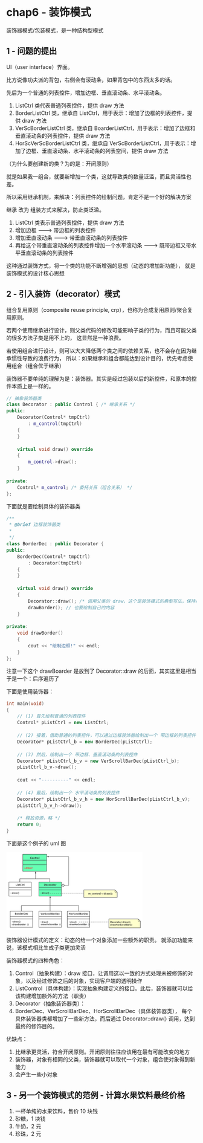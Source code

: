 # chap6 - 装饰模式

装饰器模式/包装模式，是一种结构型模式

## 1 - 问题的提出

UI（user interface）界面。

比方说像功夫派的背包，右侧会有滚动条，如果背包中的东西太多的话。

先后为一个普通的列表控件，增加边框、垂直滚动条、水平滚动条。

1. ListCtrl 类代表普通列表控件，提供 draw 方法
2. BorderListCtrl 类，继承自 ListCtrl，用于表示：增加了边框的列表控件，提供 draw 方法
3. VerScBorderListCtrl 类，继承自 BoarderListCtrl，用于表示：增加了边框和垂直滚动条的列表控件，提供 draw 方法
4. HorScVerScBorderListCtrl 类，继承自 VerScBorderListCtrl，用于表示：增加了边框、垂直滚动条、水平滚动条的列表空间，提供 draw 方法

（为什么要创建新的类？为的是：开闭原则）

就是如果我一组合，就要新增加一个类，这就导致类的数量泛滥，而且灵活性也差。

所以采用继承机制，来解决：列表控件的绘制问题，肯定不是一个好的解决方案

继承 改为 组装方式来解决，防止类泛滥。

1. ListCtrl 类表示普通列表控件，提供 draw 方法
2. 增加边框 ---> 带边框的列表控件
3. 增加垂直滚动条 ---> 带垂直滚动条的列表控件
4. 再给这个带垂直滚动条的列表控件增加一个水平滚动条 ---> 既带边框又带水平垂直滚动条的列表控件

这种通过装饰方式，将一个类的功能不断增强的思想（动态的增加新功能），
就是装饰模式的设计核心思想

## 2 - 引入装饰（decorator）模式

组合复用原则（composite reuse principle, crp），也称为合成复用原则/聚合复用原则。

若两个使用继承进行设计，则父类代码的修改可能影响子类的行为，而且可能父类的很多方法子类是用不上的，
这显然是一种浪费。

若使用组合进行设计，则可以大大降低两个类之间的依赖关系，也不会存在因为继承惯性导致的浪费行为，
所以：如果继承和组合都能达到设计目的，优先考虑使用组合（组合优于继承）

装饰器不要单纯的理解为是：装饰器。其实是经过包装以后的新控件，和原本的控件本质上是一样的。

```cpp
// 抽象装饰器类
class Decorator : public Control { /* 继承关系 */
public:
    Decorator(Control* tmpCtrl)
        : m_control(tmpCtrl)
    {
    }

    virtual void draw() override
    {
        m_control->draw();
    }

private:
    Control* m_control; /* 委托关系（组合关系） */
};
```

下面就是要绘制具体的装饰器类

```cpp
/**
 * @brief 边框装饰器类
 *
 */
class BorderDec : public Decorator {
public:
    BorderDec(Control* tmpCtrl)
        : Decorator(tmpCtrl)
    {
    }

    virtual void draw() override
    {
        Decorator::draw(); /* 调用父类的 draw，这个是装饰模式的典型写法，保持以往已经绘制出的内容 */
        drawBorder(); // 也要绘制自己的内容
    }

private:
    void drawBorder()
    {
        cout << "绘制边框!" << endl;
    }
};
```

注意一下这个 drawBoarder 是放到了 Decorator::draw 的后面，其实这里是相当于是一个：后序遍历了

下面是使用装饰器：

```cpp
int main(void)
{
    // (1) 首先绘制普通的列表控件
    Control* pListCtrl = new ListCtrl;

    // (2) 接着，借助普通的列表控件，可以通过边框装饰器绘制出一个 带边框的列表控件
    Decorator* pListCtrl_b = new BorderDec(pListCtrl);

    // (3) 然后，绘制出一个 带边框、垂直滚动条的列表控件
    Decorator* pListCtrl_b_v = new VerScrollBarDec(pListCtrl_b);
    pListCtrl_b_v->draw();

    cout << "----------" << endl;

    // (4) 最后，绘制出一个 水平滚动条的列表控件
    Decorator* pListCtrl_b_v_h = new HorScrollBarDec(pListCtrl_b_v);
    pListCtrl_b_v_h->draw();

	/* 释放资源，略 */
    return 0;
}
```

下面是这个例子的 uml 图

![draw](image/draw.png)

装饰器设计模式的定义：动态的给一个对象添加一些额外的职责。
就添加功能来说，该模式相比生成子类更加灵活

装饰器模式的四种角色：

1. Control（抽象构建）：draw 接口，让调用这以一致的方式处理未被修饰的对象，以及经过修饰之后的对象，实现客户端的透明操作
2. ListControl（具体构建）：实现抽象构建定义的接口。此后，装饰器就可以给该构建增加额外的方法（职责）
3. Decorator（抽象装饰器类）：
4. BorderDec、VerScrollBarDec、HorScrollBarDec（具体装饰器类），
   每个具体装饰器类都增加了一些新方法，而后通过 Decorator::draw() 调用，达到最终的修饰目的。

优缺点：

1. 比继承更灵活，符合开闭原则。开闭原则往往应该用在最有可能改变的地方
2. 装饰器，对象有相同的父类，装饰器就可以取代一个对象，组合使对象得到新能力
3. 会产生一些小对象

## 3 - 另一个装饰模式的范例 - 计算水果饮料最终价格

1. 一杯单纯的水果饮料，售价 10 块钱
2. 砂糖，1 块钱
3. 牛奶，2 元
4. 珍珠，2 元
